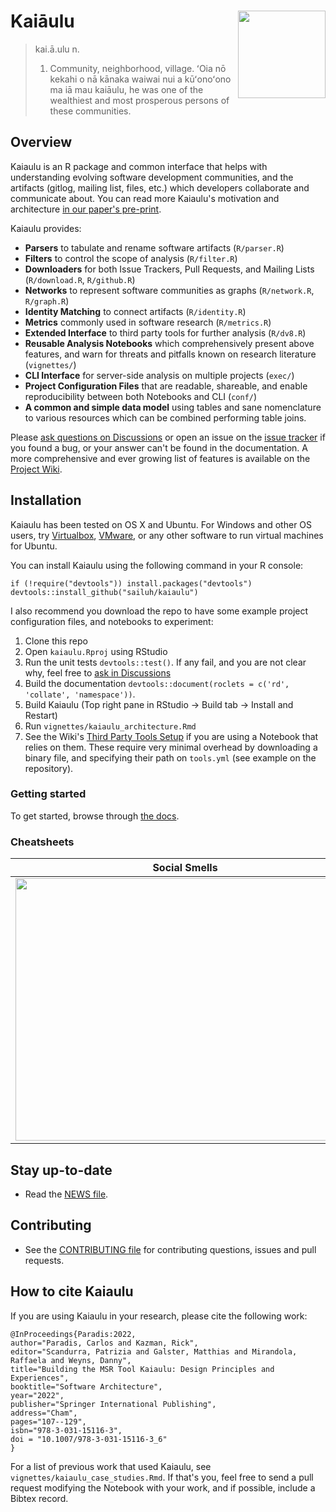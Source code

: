 # Kaiāulu <a href="https://github.com/sailuh/kaiaulu"><img src="man/figures/logo.png" align="right" height="140" /></a>

> kai.ā.ulu
> n.
> 1. Community, neighborhood, village. ʻOia nō kekahi o nā kānaka waiwai nui a kūʻonoʻono ma iā mau kaiāulu, he was one of the wealthiest and most prosperous persons of these communities.

## Overview

Kaiaulu is an R package and common interface that helps with understanding evolving software development communities, and the artifacts (gitlog, mailing list, files, etc.) which developers collaborate and communicate about. You can read more Kaiaulu's motivation and architecture [in our paper's pre-print](https://arxiv.org/abs/2304.14570).

Kaiaulu provides:

 * **Parsers** to tabulate and rename software artifacts (`R/parser.R`)
 * **Filters** to control the scope of analysis (`R/filter.R`)
 * **Downloaders** for both Issue Trackers, Pull Requests, and Mailing Lists (`R/download.R`, `R/github.R`)
 * **Networks** to represent software communities as graphs (`R/network.R`, `R/graph.R`)
 * **Identity Matching** to connect artifacts (`R/identity.R`)
 * **Metrics** commonly used in software research (`R/metrics.R`)
 * **Extended Interface** to third party tools for further analysis (`R/dv8.R`)
 * **Reusable Analysis Notebooks** which comprehensively present above features, and warn for threats and pitfalls known on research literature (`vignettes/`)
 * **CLI Interface** for server-side analysis on multiple projects (`exec/`)
 * **Project Configuration Files** that are readable, shareable, and enable reproducibility between both Notebooks and CLI (`conf/`) 
 * **A common and simple data model** using tables and sane nomenclature to various resources which can be combined performing table joins.

Please [ask questions on Discussions](https://github.com/sailuh/kaiaulu/discussions) or open an issue on the [issue tracker](https://github.com/sailuh/kaiaulu/issues) if you found a bug, or your answer can't be found in the documentation. A more comprehensive and ever growing list of features is available on the [Project Wiki](https://github.com/sailuh/kaiaulu/wiki). 


## Installation 

Kaiaulu has been tested on OS X and Ubuntu. For Windows and other OS users, try [Virtualbox](https://www.virtualbox.org/),
[VMware](https://www.vmware.com/), or any other software to run virtual machines for Ubuntu. 

You can install Kaiaulu using the following command in your R console:

```
if (!require("devtools")) install.packages("devtools")
devtools::install_github("sailuh/kaiaulu")
```

I also recommend you download the repo to have some example project configuration files, and notebooks to experiment:

 1. Clone this repo 
 2. Open `kaiaulu.Rproj` using RStudio
 3. Run the unit tests `devtools::test()`. If any fail, and you are not clear why, feel free to [ask in Discussions](https://github.com/sailuh/kaiaulu/discussions)
 4. Build the documentation `devtools::document(roclets = c('rd', 'collate', 'namespace'))`.
 5. Build Kaiaulu (Top right pane in RStudio -> Build tab -> Install and Restart)
 6. Run `vignettes/kaiaulu_architecture.Rmd` 
 7. See the Wiki's [Third Party Tools Setup](https://github.com/sailuh/kaiaulu/wiki/Third-Party-Tools-Setup) if you are using a Notebook that relies on them. These require very minimal overhead by downloading a binary file, and specifying their path on `tools.yml` (see example on the repository). 
 
### Getting started

To get started, browse through [the docs](http://itm0.shidler.hawaii.edu/kaiaulu).

### Cheatsheets


| Social Smells | DV8 |
| ------------- | ------------- |
| <a href="https://github.com/sailuh/kaiaulu_cheatsheet/blob/main/cheatsheets/social-smells-cheatsheet.pdf"><img src="https://github.com/sailuh/kaiaulu_cheatsheet/blob/main/cheatsheets/social_smells_cheatsheet.png" width="543" height="420"/></a> |  <a href="https://github.com/sailuh/kaiaulu_cheatsheet/blob/main/cheatsheets/dv8-cheatsheet.pdf"><img src="https://github.com/sailuh/kaiaulu_cheatsheet/blob/main/cheatsheets/dv8_cheatsheet.png" width="543" height="420"/></a>   |



## Stay up-to-date

 * Read the [NEWS file](https://github.com/sailuh/kaiaulu/blob/master/NEWS.md).

## Contributing

 * See the [CONTRIBUTING file](https://github.com/sailuh/kaiaulu/blob/master/CONTRIBUTING.md) for contributing questions, issues and pull requests.

## How to cite Kaiaulu 

If you are using Kaiaulu in your research, please cite the following work: 

```
@InProceedings{Paradis:2022,
author="Paradis, Carlos and Kazman, Rick",
editor="Scandurra, Patrizia and Galster, Matthias and Mirandola, Raffaela and Weyns, Danny",
title="Building the MSR Tool Kaiaulu: Design Principles and Experiences",
booktitle="Software Architecture",
year="2022",
publisher="Springer International Publishing",
address="Cham",
pages="107--129",
isbn="978-3-031-15116-3",
doi = "10.1007/978-3-031-15116-3_6"
}
```

For a list of previous work that used Kaiaulu, see `vignettes/kaiaulu_case_studies.Rmd`. If that's you, feel free to send a pull request modifying the Notebook with your work, and if possible, include a Bibtex record. 
